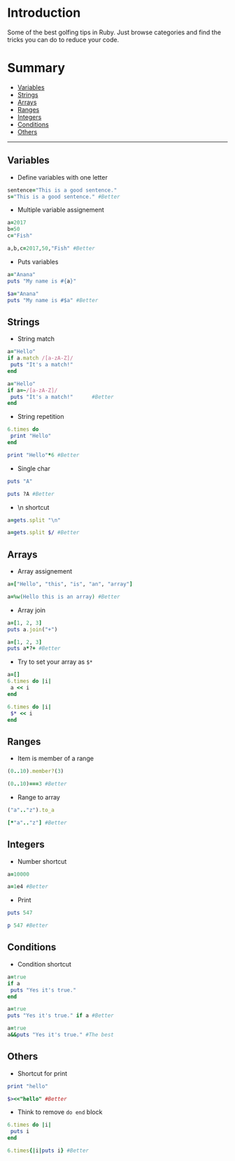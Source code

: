 # Introduction
Some of the best golfing tips in Ruby.
Just browse categories and find the tricks you can do to reduce your code.

# Summary
* [Variables](#variables)
* [Strings](#strings)
* [Arrays](#arrays)
* [Ranges](#ranges)
* [Integers](#integers)
* [Conditions](#conditions)
* [Others](#others)

----------

## Variables
- Define variables with one letter

```ruby
sentence="This is a good sentence."
s="This is a good sentence." #Better
```

- Multiple variable assignement

```ruby
a=2017
b=50         
c="Fish"

a,b,c=2017,50,"Fish" #Better
```

- Puts variables

```ruby
a="Anana"
puts "My name is #{a}"

$a="Anana"
puts "My name is #$a" #Better
```

## Strings
- String match

```ruby
a="Hello"
if a.match /[a-zA-Z]/
 puts "It's a match!"
end

a="Hello"
if a=~/[a-zA-Z]/
 puts "It's a match!"      #Better
end
```

- String repetition

```ruby
6.times do
 print "Hello"
end

print "Hello"*6 #Better
```

- Single char

```ruby
puts "A"

puts ?A #Better
```

- \n shortcut

```ruby
a=gets.split "\n"

a=gets.split $/ #Better
```

## Arrays

- Array assignement

```ruby
a=["Hello", "this", "is", "an", "array"]

a=%w(Hello this is an array) #Better
```

- Array join

```ruby
a=[1, 2, 3]
puts a.join("+")

a=[1, 2, 3]
puts a*?+ #Better
```

- Try to set your array as `$*`

```ruby
a=[]
6.times do |i|
 a << i
end

6.times do |i|
 $* << i
end
```

## Ranges

- Item is member of a range

```ruby
(0..10).member?(3)

(0..10)===3 #Better
```

- Range to array

```ruby
("a".."z").to_a

[*"a".."z"] #Better
```

## Integers

- Number shortcut

```ruby
a=10000

a=1e4 #Better
```

- Print

```ruby
puts 547

p 547 #Better
```

## Conditions

- Condition shortcut

```ruby
a=true
if a
 puts "Yes it's true."
end

a=true
puts "Yes it's true." if a #Better

a=true
a&&puts "Yes it's true." #The best
```

## Others

- Shortcut for print

```ruby
print "hello"

$><<"hello" #Better
```

- Think to remove `do end` block

```ruby
6.times do |i|
 puts i
end

6.times{|i|puts i} #Better
```
